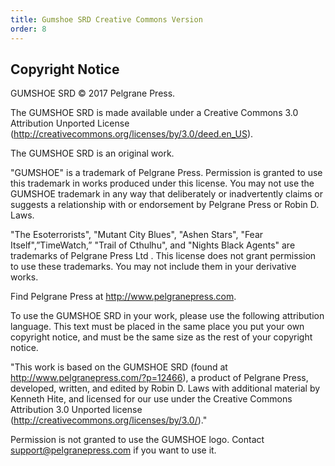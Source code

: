 ```yaml
---
title: Gumshoe SRD Creative Commons Version
order: 8
---
```


## Copyright Notice

GUMSHOE SRD © 2017 Pelgrane Press.

The GUMSHOE SRD is made available under a Creative Commons 3.0 Attribution Unported License (<http://creativecommons.org/licenses/by/3.0/deed.en_US>).

The GUMSHOE SRD is an original work.

"GUMSHOE" is a trademark of Pelgrane Press. Permission is granted to use this trademark in works produced under this license. You may not use the GUMSHOE trademark in any way that deliberately or inadvertently claims or suggests a relationship with or endorsement by Pelgrane Press or Robin D. Laws.

"The Esoterrorists", "Mutant City Blues", "Ashen Stars", "Fear Itself",”TimeWatch,” "Trail of Cthulhu", and "Nights Black Agents" are trademarks of Pelgrane Press Ltd . This license does not grant permission to use these trademarks. You may not include them in your derivative works.

Find Pelgrane Press at <http://www.pelgranepress.com>.

To use the GUMSHOE SRD in your work, please use the following attribution language. This text must be placed in the same place you put your own copyright notice, and must be the same size as the rest of your copyright notice.

"This work is based on the GUMSHOE SRD (found at http://www.pelgranepress.com/?p=12466), a product of Pelgrane Press, developed, written, and edited by Robin D. Laws with additional material by Kenneth Hite, and licensed for our use under the Creative Commons Attribution 3.0 Unported license (<http://creativecommons.org/licenses/by/3.0/>)."

Permission is not granted to use the GUMSHOE logo. Contact <support@pelgranepress.com> if you want to use it.
